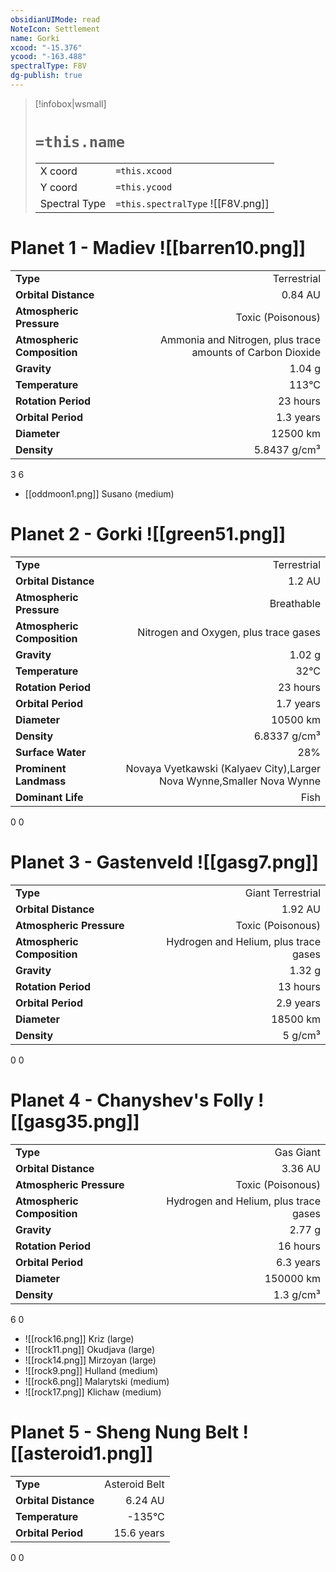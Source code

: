 ```yaml
---
obsidianUIMode: read
NoteIcon: Settlement
name: Gorki
xcood: "-15.376"
ycood: "-163.488"
spectralType: F8V
dg-publish: true
---
```

> [!infobox|wsmall]
> # `=this.name`
> | | |
> | - | - |
> | X coord | `=this.xcood` |
> | Y coord| `=this.ycood` |
> | Spectral Type | `=this.spectralType` ![[F8V.png]] |

# Planet 1 - Madiev ![[barren10.png]]
|                             |                           |
| --------------------------- | -------------------------:|
| **Type**                    |             Terrestrial |
| **Orbital Distance**        |   0.84 AU |
| **Atmospheric Pressure**    |       Toxic (Poisonous) |
| **Atmospheric Composition** |      Ammonia and Nitrogen, plus trace amounts of Carbon Dioxide |
| **Gravity**                 |        1.04 g |
| **Temperature**             |    113°C |
| **Rotation Period**         |  23 hours |
| **Orbital Period** | 1.3 years |
| **Diameter**                |      12500 km | 
| **Density**                 |    5.8437 g/cm³ |



3
6

- [[oddmoon1.png]] Susano (medium)

# Planet 2 - Gorki ![[green51.png]]
|                             |                           |
| --------------------------- | -------------------------:|
| **Type**                    |             Terrestrial |
| **Orbital Distance**        |   1.2 AU |
| **Atmospheric Pressure**    |       Breathable |
| **Atmospheric Composition** |      Nitrogen and Oxygen, plus trace gases |
| **Gravity**                 |        1.02 g |
| **Temperature**             |    32°C |
| **Rotation Period**         |  23 hours |
| **Orbital Period** | 1.7 years |
| **Diameter**                |      10500 km | 
| **Density**                 |    6.8337 g/cm³ |
| **Surface Water**           |           28% | 
| **Prominent Landmass**      |         Novaya Vyetkawski (Kalyaev City),Larger Nova Wynne,Smaller Nova Wynne | 
| **Dominant Life**           |         Fish |



0
0



# Planet 3 - Gastenveld ![[gasg7.png]]
|                             |                           |
| --------------------------- | -------------------------:|
| **Type**                    |             Giant Terrestrial |
| **Orbital Distance**        |   1.92 AU |
| **Atmospheric Pressure**    |       Toxic (Poisonous) |
| **Atmospheric Composition** |      Hydrogen and Helium, plus trace gases |
| **Gravity**                 |        1.32 g |
| **Rotation Period**         |  13 hours |
| **Orbital Period** | 2.9 years |
| **Diameter**                |      18500 km | 
| **Density**                 |    5 g/cm³ |



0
0



# Planet 4 - Chanyshev's Folly ![[gasg35.png]]
|                             |                           |
| --------------------------- | -------------------------:|
| **Type**                    |             Gas Giant |
| **Orbital Distance**        |   3.36 AU |
| **Atmospheric Pressure**    |       Toxic (Poisonous) |
| **Atmospheric Composition** |      Hydrogen and Helium, plus trace gases |
| **Gravity**                 |        2.77 g |
| **Rotation Period**         |  16 hours |
| **Orbital Period** | 6.3 years |
| **Diameter**                |      150000 km | 
| **Density**                 |    1.3 g/cm³ |



6
0

- ![[rock16.png]] Kriz (large)
- ![[rock11.png]] Okudjava (large)
- ![[rock14.png]] Mirzoyan (large)
- ![[rock9.png]] Hulland (medium)
- ![[rock6.png]] Malarytski (medium)
- ![[rock17.png]] Klichaw (medium)


# Planet 5 - Sheng Nung Belt ![[asteroid1.png]]
|                             |                           |
| --------------------------- | -------------------------:|
| **Type**                    |             Asteroid Belt |
| **Orbital Distance**        |   6.24 AU |
| **Temperature**             |    -135°C |
| **Orbital Period** | 15.6 years |



0
0



